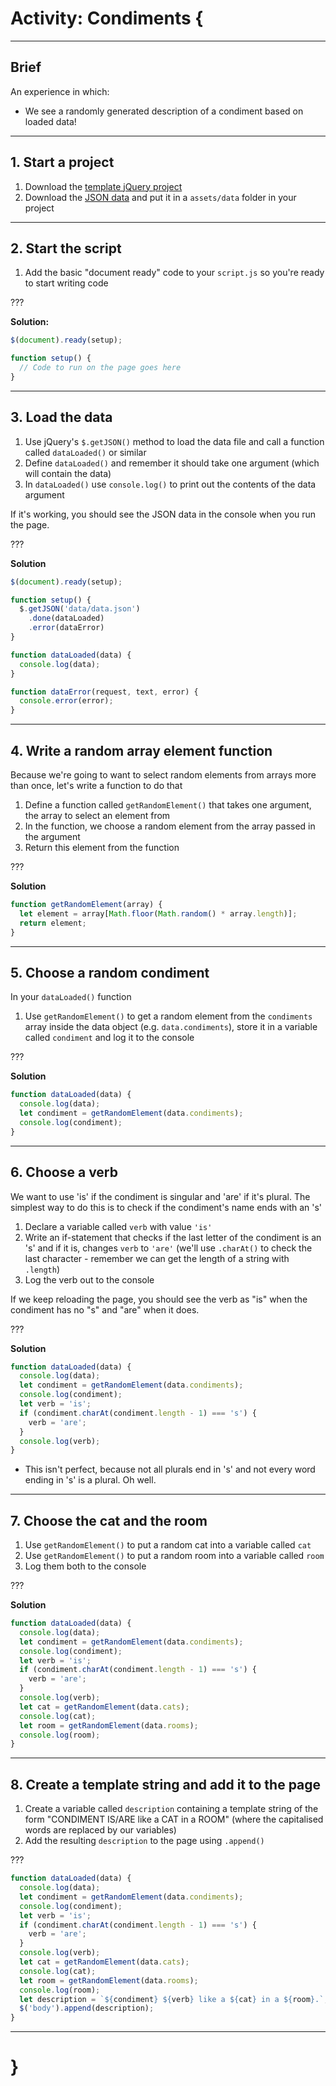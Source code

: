 # Activity: Condiments {

---

## Brief

An experience in which:

- We see a randomly generated description of a condiment based on loaded data!

---

## 1. Start a project

1. Download the [template jQuery project](https://github.com/pippinbarr/cart263-2020/raw/master/templates/template-jquery-project.zip)
2. Download the [JSON data](https://raw.githubusercontent.com/pippinbarr/cart263-2020/master/activities/data/condiments/data/data.json) and put it in a `assets/data` folder in your project

---

## 2. Start the script

1. Add the basic "document ready" code to your `script.js` so you're ready to start writing code

???

__Solution:__

```javascript
$(document).ready(setup);

function setup() {
  // Code to run on the page goes here
}
```

---

## 3. Load the data

1. Use jQuery's `$.getJSON()` method to load the data file and call a function called `dataLoaded()` or similar
2. Define `dataLoaded()` and remember it should take one argument (which will contain the data)
3. In `dataLoaded()` use `console.log()` to print out the contents of the data argument

If it's working, you should see the JSON data in the console when you run the page.

???

__Solution__

```javascript
$(document).ready(setup);

function setup() {
  $.getJSON('data/data.json')
    .done(dataLoaded)
    .error(dataError)
}

function dataLoaded(data) {
  console.log(data);
}

function dataError(request, text, error) {
  console.error(error);
}
```

---

## 4. Write a random array element function

Because we're going to want to select random elements from arrays more than once, let's write a function to do that

1. Define a function called `getRandomElement()` that takes one argument, the array to select an element from
1. In the function, we choose a random element from the array passed in the argument
1. Return this element from the function

???

__Solution__

```javascript
function getRandomElement(array) {
  let element = array[Math.floor(Math.random() * array.length)];
  return element;
}
```

---

## 5. Choose a random condiment

In your `dataLoaded()` function

1. Use `getRandomElement()` to get a random element from the `condiments` array inside the data object (e.g. `data.condiments`), store it in a variable called `condiment` and log it to the console

???

__Solution__

```javascript
function dataLoaded(data) {
  console.log(data);
  let condiment = getRandomElement(data.condiments);
  console.log(condiment);
}
```

---

## 6. Choose a verb

We want to use 'is' if the condiment is singular and 'are' if it's plural. The simplest way to do this is to check if the condiment's name ends with an 's'

1. Declare a variable called `verb` with value `'is'`
2. Write an if-statement that checks if the last letter of the condiment is an 's' and if it is, changes `verb` to `'are'` (we'll use `.charAt()` to check the last character - remember we can get the length of a string with `.length`)
3. Log the verb out to the console

If we keep reloading the page, you should see the verb as "is" when the condiment has no "s" and "are" when it does.

???

__Solution__

```javascript
function dataLoaded(data) {
  console.log(data);
  let condiment = getRandomElement(data.condiments);
  console.log(condiment);
  let verb = 'is';
  if (condiment.charAt(condiment.length - 1) === 's') {
    verb = 'are';
  }
  console.log(verb);
}
```

- This isn't perfect, because not all plurals end in 's' and not every word ending in 's' is a plural. Oh well.

---

## 7. Choose the cat and the room

1. Use `getRandomElement()` to put a random cat into a variable called `cat`
1. Use `getRandomElement()` to put a random room into a variable called `room`
1. Log them both to the console

???

__Solution__

```javascript
function dataLoaded(data) {
  console.log(data);
  let condiment = getRandomElement(data.condiments);
  console.log(condiment);
  let verb = 'is';
  if (condiment.charAt(condiment.length - 1) === 's') {
    verb = 'are';
  }
  console.log(verb);
  let cat = getRandomElement(data.cats);
  console.log(cat);
  let room = getRandomElement(data.rooms);
  console.log(room);
}
```

---

## 8. Create a template string and add it to the page

1. Create a variable called `description` containing a template string of the form "CONDIMENT IS/ARE like a CAT in a ROOM" (where the capitalised words are replaced by our variables)
2. Add the resulting `description` to the page using `.append()`

???

```javascript
function dataLoaded(data) {
  console.log(data);
  let condiment = getRandomElement(data.condiments);
  console.log(condiment);
  let verb = 'is';
  if (condiment.charAt(condiment.length - 1) === 's') {
    verb = 'are';
  }
  console.log(verb);
  let cat = getRandomElement(data.cats);
  console.log(cat);
  let room = getRandomElement(data.rooms);
  console.log(room);
  let description = `${condiment} ${verb} like a ${cat} in a ${room}.`;
  $('body').append(description);
}
```

---

# }
